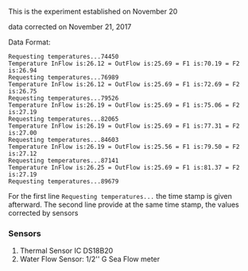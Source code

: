 This is the experiment established on November 20

data corrected on November 21, 2017

Data Format:

```
Requesting temperatures...74450
Temperature InFlow is:26.12 = OutFlow is:25.69 = F1 is:70.19 = F2 is:26.94
Requesting temperatures...76989
Temperature InFlow is:26.12 = OutFlow is:25.69 = F1 is:72.69 = F2 is:26.75
Requesting temperatures...79526
Temperature InFlow is:26.19 = OutFlow is:25.69 = F1 is:75.06 = F2 is:27.19
Requesting temperatures...82065
Temperature InFlow is:26.19 = OutFlow is:25.69 = F1 is:77.31 = F2 is:27.00
Requesting temperatures...84603
Temperature InFlow is:26.19 = OutFlow is:25.56 = F1 is:79.50 = F2 is:27.12
Requesting temperatures...87141
Temperature InFlow is:26.25 = OutFlow is:25.69 = F1 is:81.37 = F2 is:27.19
Requesting temperatures...89679
```

For the first line `Requesting temperatures...` the time stamp is given afterward. The second line provide at the same time stamp, the values corrected by sensors


### Sensors
1. Thermal Sensor IC DS18B20
2. Water Flow Sensor: 1/2'' G Sea Flow meter